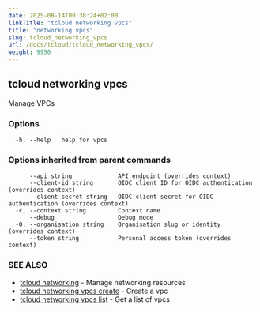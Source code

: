 ```yaml
---
date: 2025-08-14T00:38:24+02:00
linkTitle: "tcloud networking vpcs"
title: "networking vpcs"
slug: tcloud_networking_vpcs
url: /docs/tcloud/tcloud_networking_vpcs/
weight: 9950
---
```

## tcloud networking vpcs

Manage VPCs

### Options

```
  -h, --help   help for vpcs
```

### Options inherited from parent commands

```
      --api string             API endpoint (overrides context)
      --client-id string       OIDC client ID for OIDC authentication (overrides context)
      --client-secret string   OIDC client secret for OIDC authentication (overrides context)
  -c, --context string         Context name
      --debug                  Debug mode
  -O, --organisation string    Organisation slug or identity (overrides context)
      --token string           Personal access token (overrides context)
```

### SEE ALSO

* [tcloud networking](/docs/tcloud/tcloud_networking/)	 - Manage networking resources
* [tcloud networking vpcs create](/docs/tcloud/tcloud_networking_vpcs_create/)	 - Create a vpc
* [tcloud networking vpcs list](/docs/tcloud/tcloud_networking_vpcs_list/)	 - Get a list of vpcs

